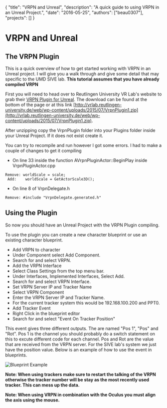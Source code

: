 {
  "title": "VRPN and Unreal",
  "description": "A quick guide to using VRPN in an Unreal Project.",
  "date": "2016-05-25",
  "authors": ["beau0307"],
  "projects": []
}

VRPN and Unreal
===============

The VRPN Plugin
---------------

This is a quick overview of how to get started working with VRPN in an Unreal project. I will give you a walk through and give some detail that may specific to the UMD SIVE lab. **This tutorial assumes that you have already compiled VRPN**

First you will need to head over to Reutlingen University VR Lab's website to grab their [VRPN Plugin for Unreal](http://vrlab.reutlingen-university.de/web/858/vrpn-plugin-fuer-die-unreal-engine.html?lang=en).
The download can be found at the bottom of the page or at this link [http://vrlab.reutlingen-university.de/web/wp-content/uploads/2015/07/VrpnPlugin1.zip](http://vrlab.reutlingen-university.de/web/wp-content/uploads/2015/07/VrpnPlugin1.zip).

After unzipping copy the VrpnPlugin folder into your Plugins folder inside your Unreal Project. If it does not exist create it.

You can try to recompile and run however I got some errors.
I had to make a couple of changes to get it compiling

- On line 33 inside the function AVrpnPluginActor::BeginPlay inside VrpnPluginActor.cpp

```
Remove: worldScale = scale;
 Add:    worldScale = GetActorScale3D();
```

- On line 8 of VrpnDelegate.h

```
Remove: #include "VrpnDelegate.generated.h"
```

Using the Plugin
----------------

So now you should have an Unreal Project with the VRPN Plugin compiling.

To use the plugin you can create a new character blueprint or use an existing character blueprint.

- Add VRPN to character
 - Under Component select Add Component.
 - Search for and select VRPN.
- Add the VRPN Interface
 - Select Class Settings from the top menu bar.
 - Under Interfaces, Implemented Interfaces, Select Add.
 - Search for and select VRPN Interface.
- Set VRPN Server IP and Tracker Name
 - Select VRPN Component
 - Enter the VRPN Server IP and Tracker Name.
 - For the current tracker system this would be 192.168.100.200 and PPT0.
- Add Tracker Event
 - Right Click in the blueprint editor
 - Search for and select "Event On Tracker Position"

This event gives three different outputs. The are named "Pos 1", "Pos" and "Rot". Pos 1 is the channel you should probably do a switch statement on this to excute different code for each channel. Pos and Rot are the value that are received from the VRPN server. For the SIVE lab's system we just have the position value. Below is an example of how to use the event in blueprints.

![Blueprint Example](http://vrlab.reutlingen-university.de/web/wp-content/uploads/2015/07/vrpnEvent-example-blueprint.png)

**Note: When using trackers make sure to restart the talking of the VRPN otherwise the tracker number will be stay as the most recently used tracker. This can mess up the data.**

**Note: When using VRPN in combination with the Oculus you must align the axis using the mouse.**
